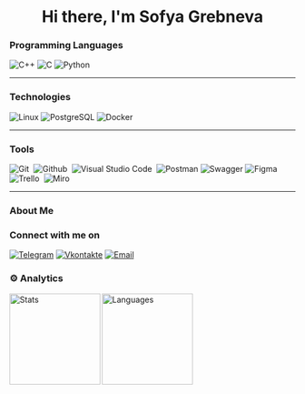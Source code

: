 <div id="header" align="center">
  <h1 align="center">Hi there, I'm Sofya Grebneva </h1>
</div>

### Programming Languages

![C++](https://img.shields.io/badge/-C++-090909?style=for-the-badge&logo=C%2b%2b&logoColor=6296CC)
![C](https://img.shields.io/badge/-C-090909?style=for-the-badge&logo=C&logoColor=6296CC)
![Python](https://img.shields.io/badge/-Python-090909?style=for-the-badge&logo=Python&logoColor=6296CC)

___

### Technologies

![Linux](https://img.shields.io/badge/Linux-090909?style=for-the-badge&logo=linux&logoColor=6296CC)
![PostgreSQL](https://img.shields.io/badge/PostgreSQL-090909?style=for-the-badge&logo=postgresql&logoColor=6296CC)
![Docker](https://img.shields.io/badge/Docker-090909?style=for-the-badge&logo=docker&logoColor=6296CC)

___ 

### Tools

<img alt="Git" src="https://img.shields.io/badge/git-F05033.svg?&style=for-the-badge&logo=git&logoColor=fff" />&nbsp;
<img alt="Github" src="https://img.shields.io/badge/github-000.svg?&style=for-the-badge&logo=github&logoColor=fff" />&nbsp;
<img alt="Visual Studio Code" src="https://img.shields.io/badge/Visual Studio Code-007ACC.svg?&style=for-the-badge&logo=visual-studio-code&logoColor=fff" />&nbsp;
<img alt="Postman" src="https://img.shields.io/badge/postman-FF6C37.svg?style=for-the-badge&logo=postman&logoColor=fff" />
<img alt="Swagger" src="https://img.shields.io/badge/-Swagger-%23Clojure?style=for-the-badge&logo=swagger&logoColor=white" />
<img alt="Figma" src="https://img.shields.io/badge/figma-F24E1E.svg?&style=for-the-badge&logo=figma&logoColor=fff" />&nbsp;
<img alt="Trello" src="https://img.shields.io/badge/Trello-%23026AA7.svg?style=for-the-badge&logo=Trello&logoColor=white" />&nbsp;
<img alt="Miro" src="https://img.shields.io/badge/Miro-%23026AA7.svg?style=for-the-badge&logo=Trello&logoColor=white" />&nbsp;



___


### About Me


### Connect with me on

[![Telegram](https://img.shields.io/badge/-Telegram-090909?style=for-the-badge&logo=telegram&logoColor=27A0D9)](https://t.me/flatulek)
[![Vkontakte](https://img.shields.io/badge/-Vkontakte-090909?style=for-the-badge&logo=Vk&logoColor=4F7DB3)](https://vk.com/sofya_grebneva)
[![Email](https://img.shields.io/badge/mail-E4405F.svg?&style=for-the-badge&logo=gmail&logoColor=white)](mailto:grebneva.sofya.nik@mail.ru)

### ⚙️ Analytics

<div>
      <img height="160em" align="left" alt="Stats" src="https://github-readme-stats.vercel.app/api?username=GrebnSofyaNik&theme=slateorange&show_icons=true" />
      <img height="160em" align="left" alt="Languages" src="https://github-readme-stats.vercel.app/api/top-langs/?username=GrebnSofyaNik&layout=compact&theme=slateorange" />
</div>


<!-- 
Полезные ссылки
эмодзи https://github.com/ikatyang/emoji-cheat-sheet/blob/master/README.md
алгоритм оформления https://proglib.io/p/kak-kreativno-oformit-profil-na-github-chtoby-on-privlekal-vnimanie-2022-03-17  
-->

